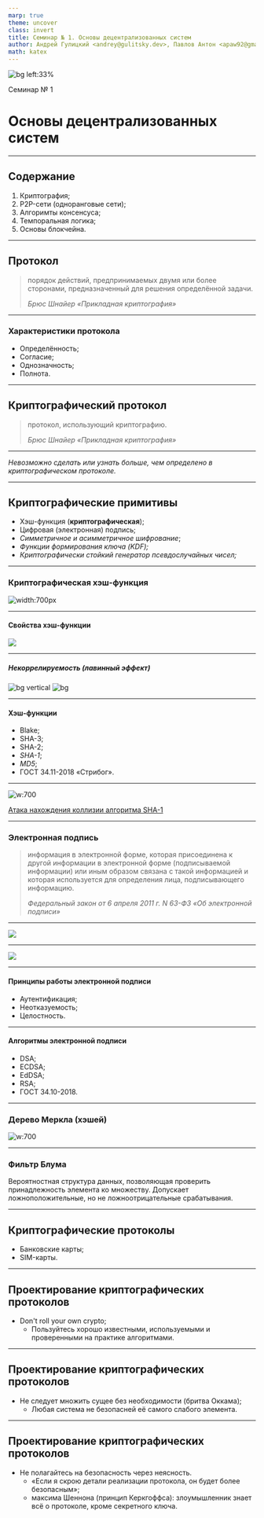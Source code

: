 ```yaml
---
marp: true
theme: uncover
class: invert
title: Семинар № 1. Основы децентрализованных систем
author: Андрей Гулицкий <andrey@gulitsky.dev>, Павлов Антон <apaw92@gmail.com>
math: katex
---
```


<!-- header: Цикл семинаров «Децентрализованные системы и приложения» -->
<!-- footer: Докладчики: [Гулицкий А. Н.](mailto:andrey@gulitsky.dev), Павлов А. П. -->

![bg left:33%](https://i.imgur.com/b0Sz8cg.png)

Семинар № 1
# <!-- fit --> Основы децентрализованных систем

---

<!-- header: ""-->
<!-- footer: ""-->

## Содержание

1. Криптография;
2. P2P-сети (одноранговые сети);
3. Алгоримты консенсуса;
4. Темпоральная логика;
5. Основы блокчейна.

---

<!-- paginate: true -->
<!-- header: Криптография-->

## Протокол

> порядок действий, предпринимаемых двумя или более сторонами, предназначенный для решения определённой задачи.
>
> *Брюс Шнайер «Прикладная криптография»*

---

### Характеристики протокола

- Определённость;
- Согласие;
- Однозначность;
- Полнота.

---

## Криптографический протокол

> протокол, использующий криптографию.
>
> *Брюс Шнайер «Прикладная криптография»*

---

*Невозможно сделать или узнать больше, чем определено в криптографическом протоколе.*

---

## Криптографические примитивы

- Хэш-функция (**криптографическая**);
- Цифровая (электронная) подпись;
- *Симметричное и асимметричное шифрование*;
- *Функции формирования ключа (KDF);*
- *Криптографически стойкий генератор псевдослучайных чисел;*

---

### Криптографическая хэш-функция

![width:700px](https://i.imgur.com/CJddLH6.png)


---

#### Свойства хэш-функции

![](https://i.imgur.com/CcJWAWm.png)

---

##### Некоррелируемость (лавинный эффект)

![bg vertical](https://i.imgur.com/CJddLH6.png)
![bg](https://i.imgur.com/tEswWZR.png)

---

#### Хэш-функции

- Blake;
- SHA-3;
- SHA-2;
- *SHA-1*;
- *MD5*;
- ГОСТ 34.11-2018 «Стрибог».

---

![w:700](https://i.imgur.com/PCq4a2k.png)

[Атака нахождения коллизии алгоритма SHA-1](https://shattered.io)

---

### Электронная подпись

> информация в электронной форме, которая присоединена к другой информации в электронной форме (подписываемой информации) или иным образом связана с такой
> информацией и которая используется для определения лица, подписывающего информацию.
> 
> *Федеральный закон от 6 апреля 2011 г. N 63-ФЗ «Об электронной подписи»*

---

![](https://i.imgur.com/i56t4YB.png)

---

![](https://i.imgur.com/wdFWg6Y.png)

---
#### Принципы работы электронной подписи

- Аутентификация;
- Неотказуемость;
- Целостность.

--- 

#### Алгоритмы электронной подписи

- DSA;
- ECDSA;
- EdDSA;
- RSA;
- ГОСТ 34.10-2018.

---

### Дерево Меркла (хэшей)

![w:700](https://russianblogs.com/images/395/943b0a69d5666a2f324cf3483de5f9eb.JPEG)

---

### Фильтр Блума

Вероятностная структура данных, позволяющая проверить принадлежность элемента ко множеству. Допускает ложноположительные, но не ложноотрицательные срабатывания.

---

## Криптографические протоколы

- Банковские карты;
- SIM-карты.

--- 

## Проектирование криптографических протоколов

- Don't roll your own crypto;
  - Пользуйтесь хорошо известными, используемыми и проверенными на практике алгоритмами.

---

## Проектирование криптографических протоколов

- Не следует множить сущее без необходимости (бритва Оккама);
  - Любая система не безопасней её самого слабого элемента.
  
---

## Проектирование криптографических протоколов

- Не полагайтесь на безопасность через неясность.
  - «Если я скрою детали реализации протокола, он будет более безопасным»;
  - максима Шеннона (принцип Керкгоффса): злоумышленник знает всё о протоколе, кроме секретного ключа.
